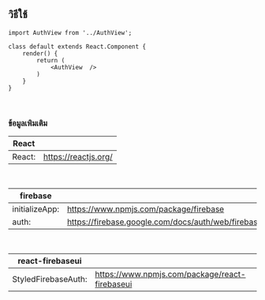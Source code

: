 ## วิธีใช้ 

```
import AuthView from '../AuthView';

class default extends React.Component {
    render() {
        return (
            <AuthView  />
        )
    }
}
```

<br>

### ข้อมูลเพิมเติม 

| React | |
| -----| --- |
| React: | https://reactjs.org/ |


<br>

| firebase | |
| ----------- | -- |
| initializeApp: | https://www.npmjs.com/package/firebase |
| auth: | https://firebase.google.com/docs/auth/web/firebaseui |

<br>

| react-firebaseui | |
| ----------- | --- |
| StyledFirebaseAuth: | https://www.npmjs.com/package/react-firebaseui |



